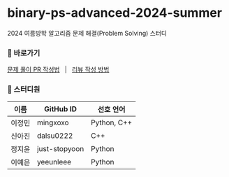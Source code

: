 # binary-ps-advanced-2024-summer
2024 여름방학 알고리즘 문제 해결(Problem Solving) 스터디

### :round_pushpin: 바로가기

[문제 풀이 PR 작성법](https://github.com/sejongbinary/binary-ps-advanced-2024-summer/wiki/%F0%9F%93%8D-%EB%AC%B8%EC%A0%9C-%ED%92%80%EC%9D%B4-PR-%EC%9E%91%EC%84%B1%EB%B2%95) &nbsp; | &nbsp;
[리뷰 작성 방법](https://github.com/sejongbinary/binary-ps-advanced-2024-summer/wiki/%F0%9F%93%8D-%EB%A6%AC%EB%B7%B0-%EC%9E%91%EC%84%B1-%EB%B0%A9%EB%B2%95)

### 👥 스터디원

| 이름 | GitHub ID | 선호 언어 |  
| --- | --- | --- |
| 이정민 | mingxoxo | Python, C++ |
| 신아진 | dalsu0222 | C++ | 
| 정지윤 | just-stopyoon | Python |
| 이예은 | yeeunleee | Python |
